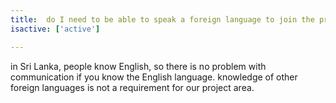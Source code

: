 ```yaml
---
title:  do I need to be able to speak a foreign language to join the program
isactive: ['active']

---
```

in Sri Lanka, people know English, so there is no problem with communication if you know the English language. knowledge of other foreign languages is not a requirement for our project area.
